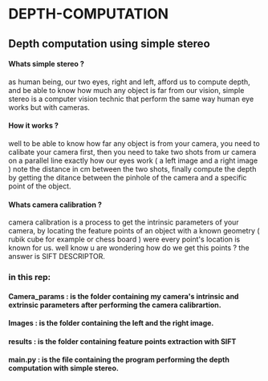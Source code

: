 # DEPTH-COMPUTATION
## Depth computation using simple stereo

#### Whats simple stereo ?

as human being, our two eyes, right and left, afford us to compute depth, and be able to know how much any object is far from our vision, simple stereo is a computer vision technic that perform the same way human eye works but with cameras.

#### How it works ?

well to be able to know how far any object is from your camera, you need to calibate your camera first, then you need to take two shots from ur camera on a parallel line exactly how our eyes work ( a left image and a right image ) note the distance in cm between the two shots, finally compute the depth by getting the ditance between the pinhole of the camera and a specific point of the object.

#### Whats camera calibration ?

camera calibration is a process to get the intrinsic parameters of your camera, by locating the feature points of an object with a known geometry ( rubik cube for example or chess board ) were every point's location is known for us. well know u are wondering how do we get this points ? the answer is SIFT DESCRIPTOR.


### in this rep:
#### Camera_params : is the folder containing my camera's intrinsic and extrinsic parameters after performing the camera calibrartion.
#### Images : is the folder containing the left and the right image.
#### results : is the folder containing feature points extraction with SIFT
#### main.py : is the file containing the program performing the depth computation with simple stereo.

